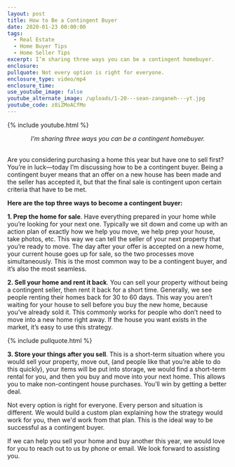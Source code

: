 ```yaml
---
layout: post
title: How to Be a Contingent Buyer
date: 2020-01-23 00:00:00
tags:
  - Real Estate
  - Home Buyer Tips
  - Home Seller Tips
excerpt: I’m sharing three ways you can be a contingent homebuyer.
enclosure:
pullquote: Not every option is right for everyone.
enclosure_type: video/mp4
enclosure_time:
use_youtube_image: false
youtube_alternate_image: /uploads/1-20---sean-zanganeh---yt.jpg
youtube_code: z8iZMoACfMo
---
```


{% include youtube.html %}

<center><em>I&rsquo;m sharing three ways you can be a contingent homebuyer.</em></center>

<br>Are you considering purchasing a home this year but have one to sell first? You’re in luck—today I’m discussing how to be a contingent buyer. Being a contingent buyer means that an offer on a new house has been made and the seller has accepted it, but that the final sale is contingent upon certain criteria that have to be met.

**Here are the top three ways to become a contingent buyer:**

**1\. Prep the home for sale**. Have everything prepared in your home while you’re looking for your next one. Typically we sit down and come up with an action plan of exactly how we help you move, we help prep your house, take photos, etc. This way we can tell the seller of your next property that you’re ready to move. The day after your offer is accepted on a new home, your current house goes up for sale, so the two processes move simultaneously. This is the most common way to be a contingent buyer, and it’s also the most seamless.

**2\. Sell your home and rent it back**. You can sell your property without being a contingent seller, then rent it back for a short time. Generally, we see people renting their homes back for 30 to 60 days. This way you aren’t waiting for your house to sell before you buy the new home, because you’ve already sold it. This commonly works for people who don’t need to move into a new home right away. If the house you want exists in the market, it’s easy to use this strategy.

{% include pullquote.html %}

**3\. Store your things after you sell**. This is a short-term situation where you would sell your property, move out, (and people like that you’re able to do this quickly), your items will be put into storage, we would find a short-term rental for you, and then you buy and move into your next home. This allows you to make non-contingent house purchases. You’ll win by getting a better deal.

Not every option is right for everyone. Every person and situation is different. We would build a custom plan explaining how the strategy would work for you, then we'd work from that plan. This is the ideal way to be successful as a contingent buyer.

If we can help you sell your home and buy another this year, we would love for you to reach out to us by phone or email. We look forward to assisting you.
